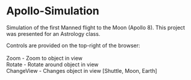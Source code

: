 # Apollo-Simulation

Simulation of the first Manned flight to the Moon (Apollo 8). This project was presented for an Astrology class. <br />

Controls are provided on the top-right of the browser: <br /> <br />
Zoom - Zoom to object in view <br />
Rotate - Rotate around object in view <br />
ChangeView - Changes object in view [Shuttle, Moon, Earth] <br />
